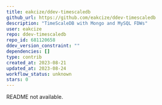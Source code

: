 ```yaml
---
title: eakcize/ddev-timescaledb
github_url: https://github.com/eakcize/ddev-timescaledb
description: "TimeScaleDB with Mongo and MySQL FDWs"
user: eakcize
repo: ddev-timescaledb
repo_id: 681120658
ddev_version_constraint: ""
dependencies: []
type: contrib
created_at: 2023-08-21
updated_at: 2023-08-24
workflow_status: unknown
stars: 0
---
```


README not available.
